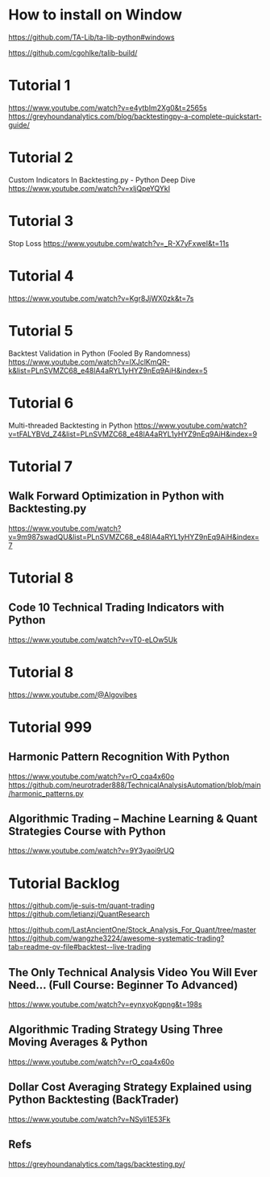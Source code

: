 # How to install on Window
https://github.com/TA-Lib/ta-lib-python#windows

https://github.com/cgohlke/talib-build/

# Tutorial 1
https://www.youtube.com/watch?v=e4ytbIm2Xg0&t=2565s
https://greyhoundanalytics.com/blog/backtestingpy-a-complete-quickstart-guide/

# Tutorial 2
Custom Indicators In Backtesting.py - Python Deep Dive
https://www.youtube.com/watch?v=xljQpeYQYkI

# Tutorial 3
Stop Loss 
https://www.youtube.com/watch?v=_R-X7yFxweI&t=11s

# Tutorial 4
https://www.youtube.com/watch?v=Kgr8JjWX0zk&t=7s

# Tutorial 5
Backtest Validation in Python (Fooled By Randomness)
https://www.youtube.com/watch?v=lXJclKmQR-k&list=PLnSVMZC68_e48lA4aRYL1yHYZ9nEq9AiH&index=5

# Tutorial 6
Multi-threaded Backtesting in Python
https://www.youtube.com/watch?v=tFALYBVd_Z4&list=PLnSVMZC68_e48lA4aRYL1yHYZ9nEq9AiH&index=9

# Tutorial 7
## Walk Forward Optimization in Python with Backtesting.py
https://www.youtube.com/watch?v=9m987swadQU&list=PLnSVMZC68_e48lA4aRYL1yHYZ9nEq9AiH&index=7


# Tutorial 8
## Code 10 Technical Trading Indicators with Python
https://www.youtube.com/watch?v=vT0-eLOw5Uk

# Tutorial 8
https://www.youtube.com/@Algovibes

# Tutorial 999
## Harmonic Pattern Recognition With Python
https://www.youtube.com/watch?v=rO_cqa4x60o
https://github.com/neurotrader888/TechnicalAnalysisAutomation/blob/main/harmonic_patterns.py

## Algorithmic Trading – Machine Learning & Quant Strategies Course with Python
https://www.youtube.com/watch?v=9Y3yaoi9rUQ

# Tutorial Backlog
https://github.com/je-suis-tm/quant-trading
https://github.com/letianzj/QuantResearch

https://github.com/LastAncientOne/Stock_Analysis_For_Quant/tree/master
https://github.com/wangzhe3224/awesome-systematic-trading?tab=readme-ov-file#backtest--live-trading

## The Only Technical Analysis Video You Will Ever Need... (Full Course: Beginner To Advanced)
https://www.youtube.com/watch?v=eynxyoKgpng&t=198s



## Algorithmic Trading Strategy Using Three Moving Averages & Python
https://www.youtube.com/watch?v=rO_cqa4x60o

## Dollar Cost Averaging Strategy Explained using Python Backtesting (BackTrader)
https://www.youtube.com/watch?v=NSyli1E53Fk

## Refs
https://greyhoundanalytics.com/tags/backtesting.py/
